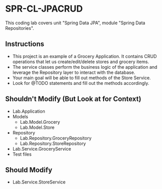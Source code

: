 # SPR-CL-JPACRUD

This coding lab covers unit "Spring Data JPA", module "Spring Data Repositories".

## Instructions
- This project is an example of a Grocery Application. It contains CRUD operations that let us create/edit/delete stores and grocery items. 
- The service classes perform the business logic of the application and leverage the Repository layer to interact with the database.
- Your main goal will be able to fill out methods of the Store Service.
- Look for @TODO statements and fill out the methods accordingly.

## Shouldn't Modify (But Look at for Context)
- Lab.Application
- Models
  - Lab.Model.Grocery
  - Lab.Model.Store
- Repository
  - Lab.Repository.GroceryRepository
  - Lab.Repository.StoreRepository
- Lab.Service.GroceryService
- Test files

## Should Modify
- Lab.Service.StoreService
